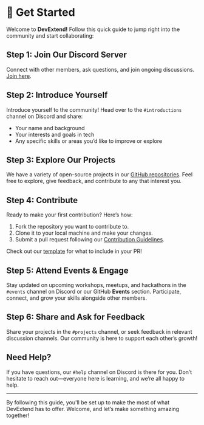 # 🌟 Get Started

Welcome to **DevExtend!** Follow this quick guide to jump right into the community and start collaborating:

## Step 1: Join Our Discord Server

Connect with other members, ask questions, and join ongoing discussions. [Join here](https://discord.gg/W9vvY2NU).

## Step 2: Introduce Yourself

Introduce yourself to the community! Head over to the `#introductions` channel on Discord and share:

- Your name and background
- Your interests and goals in tech
- Any specific skills or areas you’d like to improve or explore

## Step 3: Explore Our Projects

We have a variety of open-source projects in our [GitHub repositories](https://github.com/DevExtend). Feel free to explore, give feedback, and contribute to any that interest you.

## Step 4: Contribute

Ready to make your first contribution? Here’s how:

1. Fork the repository you want to contribute to.
2. Clone it to your local machine and make your changes.
3. Submit a pull request following our [Contribution Guidelines](/CONTRIBUTING.md).

Check out our [template](/CONTRIBUTION_TEMPLATE.md) for what to include in your PR!

## Step 5: Attend Events & Engage

Stay updated on upcoming workshops, meetups, and hackathons in the `#events` channel on Discord or our GitHub **Events** section. Participate, connect, and grow your skills alongside other members.

## Step 6: Share and Ask for Feedback

Share your projects in the `#projects` channel, or seek feedback in relevant discussion channels. Our community is here to support each other’s growth!

## Need Help?

If you have questions, our `#help` channel on Discord is there for you. Don’t hesitate to reach out—everyone here is learning, and we’re all happy to help.

---

By following this guide, you'll be set up to make the most of what DevExtend has to offer. Welcome, and let’s make something amazing together!
